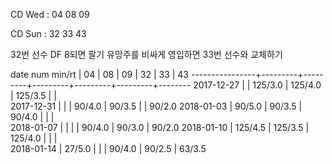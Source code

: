 CD Wed : 04 08 09

CD Sun : 32 33 43

32번 선수 DF 8되면 팔기
유망주를 비싸게 영입하면 33번 선수와 교체하기

date num min/rt |    04   |    08   |    09   |    32   |    33   |    43
----------------+---------+---------+---------+---------+---------+--------
2017-12-27      |         | 125/3.0 | 125/4.0 | 125/3.5 |         |        
2017-12-31      |         |         |  90/4.0 |  90/3.5 |         |  90/2.0
2018-01-03      |  90/5.0 |  90/3.5 |  90/4.0 |         |         |        
2018-01-07      |         |         |         |  90/4.0 |  90/3.0 |  90/2.0
2018-01-10      | 125/4.5 | 125/3.5 | 125/4.0 |         |         |        
2018-01-14      |  27/5.0 |         |         |  90/4.0 |  90/2.5 |  63/3.5

